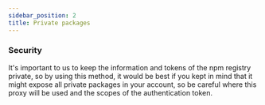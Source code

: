 ```yaml
---
sidebar_position: 2
title: Private packages
---
```




### Security

It's important to us to keep the information and tokens of the npm registry private, so by using this method, it would be best if you kept in mind that it might expose all private packages in your account, so be careful where this proxy will be used and the scopes of the authentication token.